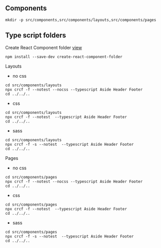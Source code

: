 ## Components

```
mkdir -p src/components,src/components/layouts,src/components/pages
```

## Type script folders

Create React Component folder [view](https://www.npmjs.com/package/create-react-component-folder?activeTab=readme)

```
npm install --save-dev create-react-component-folder
```

Layouts

- no css

```
cd src/components/layouts
npx crcf -f --notest --nocss --typescript Aside Header Footer
cd ../../..
```

- css

```
cd src/components/layouts
npx crcf -f --notest  --typescript Aside Header Footer
cd ../../..
```

- sass

```
cd src/components/layouts
npx crcf -f -s --notest  --typescript Aside Header Footer
cd ../../..
```

Pages

- no css

```
cd src/components/pages
npx crcf -f --notest --nocss --typescript Aside Header Footer
cd ../../..
```

- css

```
cd src/components/pages
npx crcf -f --notest  --typescript Aside Header Footer
cd ../../..
```

- sass

```
cd src/components/pages
npx crcf -f -s --notest  --typescript Aside Header Footer
cd ../../..
```
